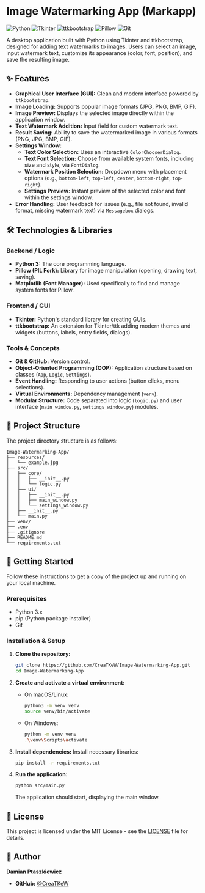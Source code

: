 # Image Watermarking App (Markapp)

![Python](https://img.shields.io/badge/Python-3776AB?style=for-the-badge&logo=python&logoColor=white)
![Tkinter](https://img.shields.io/badge/Tkinter-GUI-orange?style=for-the-badge&logo=python&logoColor=white)
![ttkbootstrap](https://img.shields.io/badge/ttkbootstrap-success?style=for-the-badge&logo=bootstrap&logoColor=white)
![Pillow](https://img.shields.io/badge/Pillow-Image_Processing-blue?style=for-the-badge&logo=python&logoColor=white)
![Git](https://img.shields.io/badge/Git-F05032?style=for-the-badge&logo=git&logoColor=white)

A desktop application built with Python using Tkinter and ttkbootstrap, designed for adding text watermarks to images. Users can select an image, input watermark text, customize its appearance (color, font, position), and save the resulting image.

## ✨ Features

* **Graphical User Interface (GUI):** Clean and modern interface powered by `ttkbootstrap`.
* **Image Loading:** Supports popular image formats (JPG, PNG, BMP, GIF).
* **Image Preview:** Displays the selected image directly within the application window.
* **Text Watermark Addition:** Input field for custom watermark text.
* **Result Saving:** Ability to save the watermarked image in various formats (PNG, JPG, BMP, GIF).
* **Settings Window:**
    * **Text Color Selection:** Uses an interactive `ColorChooserDialog`.
    * **Text Font Selection:** Choose from available system fonts, including size and style, via `FontDialog`.
    * **Watermark Position Selection:** Dropdown menu with placement options (e.g., `bottom-left`, `top-left`, `center`, `bottom-right`, `top-right`).
    * **Settings Preview:** Instant preview of the selected color and font within the settings window.
* **Error Handling:** User feedback for issues (e.g., file not found, invalid format, missing watermark text) via `Messagebox` dialogs.

## 🛠️ Technologies & Libraries

### Backend / Logic
* **Python 3:** The core programming language.
* **Pillow (PIL Fork):** Library for image manipulation (opening, drawing text, saving).
* **Matplotlib (Font Manager):** Used specifically to find and manage system fonts for Pillow.

### Frontend / GUI
* **Tkinter:** Python's standard library for creating GUIs.
* **ttkbootstrap:** An extension for Tkinter/ttk adding modern themes and widgets (buttons, labels, entry fields, dialogs).

### Tools & Concepts
* **Git & GitHub:** Version control.
* **Object-Oriented Programming (OOP):** Application structure based on classes (`App`, `Logic`, `Settings`).
* **Event Handling:** Responding to user actions (button clicks, menu selections).
* **Virtual Environments:** Dependency management (`venv`).
* **Modular Structure:** Code separated into logic (`logic.py`) and user interface (`main_window.py`, `settings_window.py`) modules.

## 📂 Project Structure

The project directory structure is as follows:

```plaintext
Image-Watermarking-App/
├── resources/
│   └── example.jpg
├── src/
│   ├── core/
│   │   ├── __init__.py
│   │   └── logic.py
│   ├── ui/
│   │   ├── __init__.py
│   │   ├── main_window.py
│   │   └── settings_window.py
│   ├── __init__.py
│   └── main.py
├── venv/
├── .env
├── .gitignore
├── README.md
└── requirements.txt
```

## 🚀 Getting Started

Follow these instructions to get a copy of the project up and running on your local machine.

### Prerequisites

* Python 3.x
* pip (Python package installer)
* Git

### Installation & Setup

1.  **Clone the repository:**
    ```bash
    git clone https://github.com/CreaTKeW/Image-Watermarking-App.git
    cd Image-Watermarking-App
    ```
2.  **Create and activate a virtual environment:**
    * On macOS/Linux:
        ```bash
        python3 -m venv venv
        source venv/bin/activate
        ```
    * On Windows:
        ```bash
        python -m venv venv
        .\venv\Scripts\activate
        ```
3.  **Install dependencies:**
    Install necessary libraries:
    ```bash
    pip install -r requirements.txt
    ```

4.  **Run the application:**
    ```bash
    python src/main.py
    ```
    The application should start, displaying the main window.

## 📄 License

This project is licensed under the MIT License - see the [LICENSE](LICENSE) file for details.

## 👤 Author
**Damian Ptaszkiewicz**

* **GitHub:** [@CreaTKeW](https://github.com/CreaTKeW)
